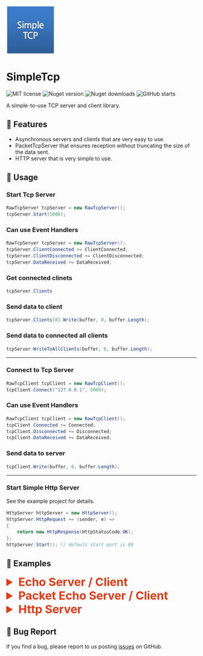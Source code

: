 ![logo](https://raw.githubusercontent.com/akon47/SimpleTcp/master/SimpleTcp/logo.png)

# SimpleTcp
<p>
  <img alt="MIT license" src="https://img.shields.io/badge/License-MIT-green.svg">
  <img alt="Nuget version" src="https://img.shields.io/nuget/v/SimpleTcpLib">
  <img alt="Nuget downloads" src="https://img.shields.io/nuget/dt/SimpleTcpLib">
  <img alt="GitHub starts" src="https://img.shields.io/github/stars/akon47/SimpleTcp">
</p>
A simple-to-use TCP server and client library.   

## 🎨 Features
- Asynchronous servers and clients that are very easy to use.
- PacketTcpServer that ensures reception without truncating the size of the data sent.
- HTTP server that is very simple to use.

## 📃 Usage

### Start Tcp Server
```csharp
RawTcpServer tcpServer = new RawTcpServer();
tcpServer.Start(5000);
```

### Can use Event Handlers
```csharp
RawTcpServer tcpServer = new RawTcpServer();
tcpServer.ClientConnected += ClientConnected;
tcpServer.ClientDisconnected += ClientDisconnected;
tcpServer.DataReceived += DataReceived;
```

### Get connected clinets
```csharp
tcpServer.Clients
```

### Send data to client
```csharp
tcpServer.Clients[0].Write(buffer, 0, buffer.Length);
```

### Send data to connected all clients
```csharp
tcpServer.WriteToAllClients(buffer, 0, buffer.Length);
```
---
### Connect to Tcp Server
```csharp
RawTcpClient tcpClient = new RawTcpClient();
tcpClient.Connect("127.0.0.1", 5000);
```

### Can use Event Handlers
```csharp
RawTcpClient tcpClient = new RawTcpClient();
tcpClient.Connected += Connected;
tcpClient.Disconnected += Disconnected;
tcpClient.DataReceived += DataReceived;
```

### Send data to server
```csharp
tcpClient.Write(buffer, 0, buffer.Length);
```
---
### Start Simple Http Server
See the example project for details.
```csharp
HttpServer httpServer = new HttpServer();
httpServer.HttpRequest += (sender, e) =>
{
    return new HttpResponse(HttpStatusCode.OK); 
};
httpServer.Start(); // default start port is 80
```

## 🐾 Examples

<details>
<summary style="font-Weight : bold; font-size : 30px; color : #E43914;" >Echo Server / Client</summary>
  
### Echo Server
```csharp
static void Main(string[] args)
{
    using (RawTcpServer tcpServer = new RawTcpServer())
    {
        tcpServer.ClientConnected += (sender, e) =>
            Console.WriteLine($"[{e}]: Connected"); // new client connected
        tcpServer.ClientDisconnected += (sender, e) =>
            Console.WriteLine($"[{e}]: Disconnected"); // client disconnected
        tcpServer.DataReceived += (sender, e) =>
        {
            byte[] readBytes = e.Client.ReadExisting(); // read all data
            string dataString = readBytes.Aggregate( // data to hex string
                new StringBuilder(32),
                (stringBuilder, data) => stringBuilder.Append($" 0x{data.ToString("X2")}")
                ).ToString().Trim();

            Console.WriteLine($"[{e.Client}]: {dataString}");

            e.Client.Write(readBytes, 0, readBytes.Length); // return same data
        };

        try
        {
            tcpServer.Start(5000);
            Console.WriteLine("Listening for connections...");
        }
        catch (Exception ex)
        {
            Console.WriteLine(ex);
        }

        Console.ReadLine();
    }
}
```

### Echo Client
```csharp
static void Main(string[] args)
{
    using (RawTcpClient tcpClient = new RawTcpClient())
    {
        tcpClient.Connected += (sender, e) =>
            Console.WriteLine($"Connect to [{e.RemoteEndPoint}]");
        tcpClient.Disconnected += (sender, e) =>
            Console.WriteLine($"{Environment.NewLine}Disconnected from [{e.RemoteEndPoint}]");
        tcpClient.DataReceived += (sender, e) =>
        {
            if (sender is RawTcpClient rawTcpClient)
            {
                byte[] readBytes = rawTcpClient.ReadExisting(); // read all data
                Console.WriteLine($"DataReceived: {Encoding.ASCII.GetString(readBytes)}");
            }
        };

        try
        {
            tcpClient.Connect("127.0.0.1", 5000);

            while (true)
            {
                string line = Console.ReadLine();
                byte[] buffer = Encoding.ASCII.GetBytes(line);
                tcpClient.Write(buffer, 0, buffer.Length);
            }
        }
        catch (Exception ex)
        {
            Console.WriteLine(ex);
            Console.ReadLine();
        }
    }
}
```
  
</details>

<details>
<summary style="font-Weight : bold; font-size : 30px; color : #E43914;" >Packet Echo Server / Client</summary>
  
### Packet Echo Server
The size of the received data is received without being cut off.
```csharp
static void Main(string[] args)
{
  using (PacketTcpServer tcpServer = new PacketTcpServer())
  {
      tcpServer.ClientConnected += (sender, e) =>
          Console.WriteLine($"[{e}]: Connected"); // new client connected
      tcpServer.ClientDisconnected += (sender, e) =>
          Console.WriteLine($"[{e}]: Disconnected"); // client disconnected
      tcpServer.PacketReceived += (sender, e) =>
      {
          if (sender is PacketTcpServer packetTcpServer)
          {
              Console.WriteLine($"[{e.Packet.IPEndPoint}]: PacketReceived (PacketLength: {e.Packet.PacketData.Length})");
              packetTcpServer.WritePacket(e.Packet.TcpClient, e.Packet.PacketData); // return same packet
          }
      };

      try
      {
          tcpServer.Start(5000);
          Console.WriteLine("Listening for connections...");
      }
      catch (Exception ex)
      {
          Console.WriteLine(ex);
      }

      Console.ReadLine();
  }
}
```

### Packet Echo Client
```csharp
static void Main(string[] args)
{
    using (PacketTcpClient tcpClient = new PacketTcpClient())
    {
        tcpClient.Connected += (sender, e) =>
            Console.WriteLine($"Connect to [{e.RemoteEndPoint}]");
        tcpClient.Disconnected += (sender, e) =>
            Console.WriteLine($"{Environment.NewLine}Disconnected from [{e.RemoteEndPoint}]");
        tcpClient.PacketReceived += (sender, e) =>
        {
            Console.WriteLine($"PacketReceived: (PacketLength: {e.PacketData.Length})");
        };

        try
        {
            tcpClient.Connect("127.0.0.1", 5000);

            tcpClient.WritePacket(new byte[1024]); // send 1024 bytes
            tcpClient.WritePacket(new byte[1024 * 1024]); // send 1024 * 1024 bytes
            tcpClient.WritePacket(new byte[1024 * 1024 * 10]); // send 1024 * 1024 * 10 bytes

            Console.ReadLine();

            tcpClient.Disconnect();
        }
        catch (Exception ex)
        {
            Console.WriteLine(ex);
        }

        Console.ReadLine();
    }
}
```

![image](https://user-images.githubusercontent.com/49547202/130899797-381176ee-9ac8-4804-9c85-bd1e4300b4b5.png)
  
</details>

<details>
<summary style="font-Weight : bold; font-size : 30px; color : #E43914;" >Http Server</summary>
  
### Simple Http Server
```csharp
static void Main(string[] args)
{
    using (var httpServer = new SimpleTcp.Server.Http.HttpServer())
    {
        httpServer.HttpRequest += (sender, e) =>
        {
            Console.WriteLine($"[{e.Request.IPEndPoint}] -> [{e.Request.Url}]");
            switch(e.Request.Url)
            {
                case "/":
                    return new HttpResponse(HttpStatusCode.OK)
                    {
                        Content = Encoding.UTF8.GetBytes(
                            "<!DOCTYPE html>" +
                            "<html>" +
                            "<head>" +
                            "<meta charset=\"UTF-8\">" +
                            "<title>SimpleTcp HttpServer Example</title>" +
                            "</head>" +
                            "<body>" +
                            "Hello, World !!<br/><a href=\"https://github.com/akon47/SimpleTcp\">Github</a>" +
                            "</body>" +
                            "</html>")
                    };
                default:
                    return new HttpResponse(HttpStatusCode.NotFound);
            }
        };
        httpServer.Start();

        Console.ReadLine();
    }
}
```

![image](https://user-images.githubusercontent.com/49547202/131252066-8d2bb113-48f7-4dfc-8ac2-039fe28c0de3.png)
  
</details>



## 🐞 Bug Report
If you find a bug, please report to us posting [issues](https://github.com/akon47/SimpleTcp/issues) on GitHub.

